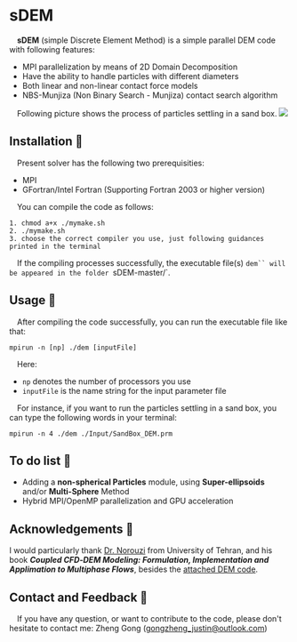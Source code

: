 # sDEM
&emsp;**sDEM** (simple Discrete Element Method) is a simple parallel DEM code with following features:

* MPI parallelization by means of 2D Domain Decomposition
* Have the ability to handle particles with different diameters
* Both linear and non-linear contact force models
* NBS-Munjiza (Non Binary Search - Munjiza) contact search algorithm

&emsp;Following picture shows the process of particles settling in a sand box.
![](doc/sandbox.gif)


## Installation :briefcase:
&emsp;Present solver has the following two prerequisities:

* MPI
* GFortran/Intel Fortran (Supporting Fortran 2003 or higher version)

&emsp;You can compile the code as follows:
```
1. chmod a+x ./mymake.sh
2. ./mymake.sh
3. choose the correct compiler you use, just following guidances printed in the terminal
```
&emsp;If the compiling processes successfully, the executable file(s) `dem`` will be appeared in the folder `sDEM-master/`.

## Usage :book:
&emsp;After compiling the code successfully, you can run the executable file like that:
```
mpirun -n [np] ./dem [inputFile]
```
&emsp;Here:
* `np` denotes the number of processors you use
* `inputFile` is the name string for the input parameter file  

&emsp;For instance, if you want to run the particles settling in a sand box, you can type the following words in your terminal:
```
mpirun -n 4 ./dem ./Input/SandBox_DEM.prm
```
## To do list :muscle:
* Adding a **non-spherical Particles** module, using **Super-ellipsoids** and/or **Multi-Sphere** Method
* Hybrid MPI/OpenMP parallelization and GPU acceleration  

## Acknowledgements :clap:
  I would particularly thank [Dr. Norouzi](https://www.researchgate.net/profile/Hamid-Norourzi) from University of Tehran, and his book **_Coupled CFD‐DEM Modeling: Formulation, Implementation and Applimation to Multiphase Flows_**, besides the [attached DEM code](https://github.com/hamidrezanorouzi/cemfDEM). 

## Contact and Feedback :email:
&emsp;If you have any question, or want to contribute to the code, please don't hesitate to contact me: Zheng Gong (gongzheng_justin@outlook.com)
